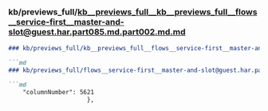 ### kb/previews_full/kb__previews_full__kb__previews_full__flows__service-first__master-and-slot@guest.har.part085.md.part002.md.md

```md
### kb/previews_full/kb__previews_full__flows__service-first__master-and-slot@guest.har.part085.md.part002.md

```md
### kb/previews_full/flows__service-first__master-and-slot@guest.har.part085.md (part 002)

```md
    "columnNumber": 5621
                      },
                    
```

```

```

```
